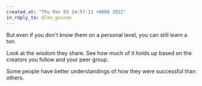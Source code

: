 ```yaml
---
created_at: "Thu Mar 03 14:57:13 +0000 2022"
in_reply_to: @leo_guinan
---
```


But even if you don't know them on a personal level, you can still learn a ton. 

Look at the wisdom they share. See how much of it holds up based on the creators you follow and your peer group. 

Some people have better understandings of how they were successful than others.
